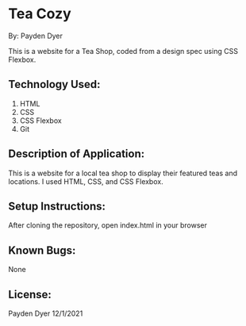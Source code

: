 # Tea Cozy
By: Payden Dyer

This is a website for a Tea Shop, coded from a design spec using CSS Flexbox.

## Technology Used:

1. HTML
2. CSS
3. CSS Flexbox
4. Git

## Description of Application:
This is a website for a local tea shop to display their featured teas and locations. I used HTML, CSS, and CSS Flexbox.

## Setup Instructions:
After cloning the repository, open index.html in your browser

## Known Bugs:
None

## License:
Payden Dyer 12/1/2021
